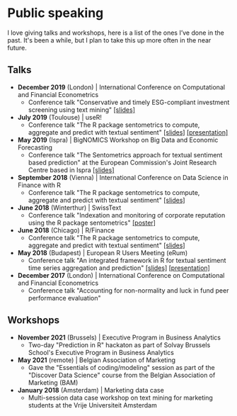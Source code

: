 # Public speaking

I love giving talks and workshops, here is a list of the ones I’ve done in the past. It's been a while, but I plan to take this up more often in the near future.

## Talks

- **December 2019** (London) | International Conference on Computational and Financial Econometrics
  - Conference talk "Conservative and timely ESG-compliant investment screening using text mining" [[slides]]()
- **July 2019** (Toulouse) | useR!
  - Conference talk "The R package sentometrics to compute, aggregate and predict with textual sentiment" [[slides]]() [[presentation]](https://www.youtube.com/watch?v=nAlHzz4CP9E)
- **May 2019** (Ispra) | BigNOMICS Workshop on Big Data and Economic Forecasting
  - Conference talk "The Sentometrics approach for textual sentiment based prediction" at the European Commission's Joint Research Centre based in Ispra [[slides]]()
- **September 2018** (Vienna) | International Conference on Data Science in Finance with R
  - Conference talk "The R package sentometrics to compute, aggregate and predict with textual sentiment" [[slides]]()
- **June 2018** (Winterthur) | SwissText
  - Conference talk "Indexation and monitoring of corporate reputation using the R package sentometrics" [[poster]]()
- **June 2018** (Chicago) | R/Finance
  - Conference talk "The R package sentometrics to compute, aggregate and predict with textual sentiment" [[slides]]()
- **May 2018** (Budapest) | European R Users Meeting (eRum)
  - Conference talk "An integrated framework in R for textual sentiment time series aggregation and prediction" [[slides]]() [[presentation]](https://www.youtube.com/watch?v=KC8LSBNvZrQ)
- **December 2017** (London) | International Conference on Computational and Financial Econometrics
  - Conference talk "Accounting for non-normality and luck in fund peer performance evaluation"

## Workshops
- **November 2021** (Brussels) | Executive Program in Business Analytics
  - Two-day "Prediction in R" hackaton as part of Solvay Brussels School's Executive Program in Business Analytics
- **May 2021** (remote) | Belgian Association of Marketing
  - Gave the "Essentials of coding/modeling" session as part of the "Discover Data Science" course from the Belgian Association of Marketing (BAM)
- **January 2018** (Amsterdam) | Marketing data case
  - Multi-session data case workshop on text mining for marketing students at the Vrije Universiteit Amsterdam
